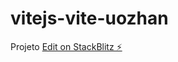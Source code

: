 # vitejs-vite-uozhan
Projeto
[Edit on StackBlitz ⚡️](https://stackblitz.com/edit/vitejs-vite-uozhan)